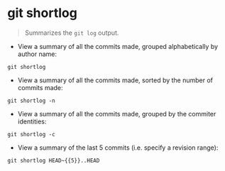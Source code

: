 # git shortlog

> Summarizes the `git log` output.

- View a summary of all the commits made, grouped alphabetically by author name:

`git shortlog`

- View a summary of all the commits made, sorted by the number of commits made:

`git shortlog -n`

- View a summary of all the commits made, grouped by the commiter identities:

`git shortlog -c`

- View a summary of the last 5 commits (i.e. specify a revision range):

`git shortlog HEAD~{{5}}..HEAD`
